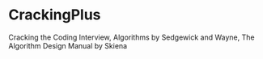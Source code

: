 # CrackingPlus
Cracking the Coding Interview, Algorithms by Sedgewick and Wayne, The Algorithm Design Manual by Skiena
